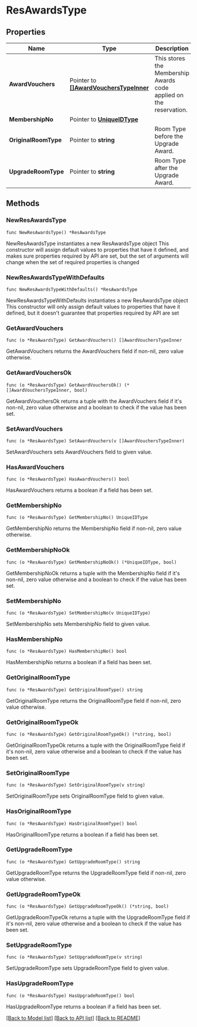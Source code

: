 # ResAwardsType

## Properties

Name | Type | Description | Notes
------------ | ------------- | ------------- | -------------
**AwardVouchers** | Pointer to [**[]AwardVouchersTypeInner**](AwardVouchersTypeInner.md) | This stores the Membership Awards code applied on the reservation. | [optional] 
**MembershipNo** | Pointer to [**UniqueIDType**](UniqueIDType.md) |  | [optional] 
**OriginalRoomType** | Pointer to **string** | Room Type before the Upgrade Award. | [optional] 
**UpgradeRoomType** | Pointer to **string** | Room Type after the Upgrade Award. | [optional] 

## Methods

### NewResAwardsType

`func NewResAwardsType() *ResAwardsType`

NewResAwardsType instantiates a new ResAwardsType object
This constructor will assign default values to properties that have it defined,
and makes sure properties required by API are set, but the set of arguments
will change when the set of required properties is changed

### NewResAwardsTypeWithDefaults

`func NewResAwardsTypeWithDefaults() *ResAwardsType`

NewResAwardsTypeWithDefaults instantiates a new ResAwardsType object
This constructor will only assign default values to properties that have it defined,
but it doesn't guarantee that properties required by API are set

### GetAwardVouchers

`func (o *ResAwardsType) GetAwardVouchers() []AwardVouchersTypeInner`

GetAwardVouchers returns the AwardVouchers field if non-nil, zero value otherwise.

### GetAwardVouchersOk

`func (o *ResAwardsType) GetAwardVouchersOk() (*[]AwardVouchersTypeInner, bool)`

GetAwardVouchersOk returns a tuple with the AwardVouchers field if it's non-nil, zero value otherwise
and a boolean to check if the value has been set.

### SetAwardVouchers

`func (o *ResAwardsType) SetAwardVouchers(v []AwardVouchersTypeInner)`

SetAwardVouchers sets AwardVouchers field to given value.

### HasAwardVouchers

`func (o *ResAwardsType) HasAwardVouchers() bool`

HasAwardVouchers returns a boolean if a field has been set.

### GetMembershipNo

`func (o *ResAwardsType) GetMembershipNo() UniqueIDType`

GetMembershipNo returns the MembershipNo field if non-nil, zero value otherwise.

### GetMembershipNoOk

`func (o *ResAwardsType) GetMembershipNoOk() (*UniqueIDType, bool)`

GetMembershipNoOk returns a tuple with the MembershipNo field if it's non-nil, zero value otherwise
and a boolean to check if the value has been set.

### SetMembershipNo

`func (o *ResAwardsType) SetMembershipNo(v UniqueIDType)`

SetMembershipNo sets MembershipNo field to given value.

### HasMembershipNo

`func (o *ResAwardsType) HasMembershipNo() bool`

HasMembershipNo returns a boolean if a field has been set.

### GetOriginalRoomType

`func (o *ResAwardsType) GetOriginalRoomType() string`

GetOriginalRoomType returns the OriginalRoomType field if non-nil, zero value otherwise.

### GetOriginalRoomTypeOk

`func (o *ResAwardsType) GetOriginalRoomTypeOk() (*string, bool)`

GetOriginalRoomTypeOk returns a tuple with the OriginalRoomType field if it's non-nil, zero value otherwise
and a boolean to check if the value has been set.

### SetOriginalRoomType

`func (o *ResAwardsType) SetOriginalRoomType(v string)`

SetOriginalRoomType sets OriginalRoomType field to given value.

### HasOriginalRoomType

`func (o *ResAwardsType) HasOriginalRoomType() bool`

HasOriginalRoomType returns a boolean if a field has been set.

### GetUpgradeRoomType

`func (o *ResAwardsType) GetUpgradeRoomType() string`

GetUpgradeRoomType returns the UpgradeRoomType field if non-nil, zero value otherwise.

### GetUpgradeRoomTypeOk

`func (o *ResAwardsType) GetUpgradeRoomTypeOk() (*string, bool)`

GetUpgradeRoomTypeOk returns a tuple with the UpgradeRoomType field if it's non-nil, zero value otherwise
and a boolean to check if the value has been set.

### SetUpgradeRoomType

`func (o *ResAwardsType) SetUpgradeRoomType(v string)`

SetUpgradeRoomType sets UpgradeRoomType field to given value.

### HasUpgradeRoomType

`func (o *ResAwardsType) HasUpgradeRoomType() bool`

HasUpgradeRoomType returns a boolean if a field has been set.


[[Back to Model list]](../README.md#documentation-for-models) [[Back to API list]](../README.md#documentation-for-api-endpoints) [[Back to README]](../README.md)


